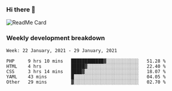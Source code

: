 ### Hi there 👋

<!--
**itzcy/itzcy** is a ✨ _special_ ✨ repository because its `README.md` (this file) appears on your GitHub profile.

Here are some ideas to get you started:

- 🔭 I’m currently working on ...
- 🌱 I’m currently learning ...
- 👯 I’m looking to collaborate on ...
- 🤔 I’m looking for help with ...
- 💬 Ask me about ...
- 📫 How to reach me: ...
- 😄 Pronouns: ...
- ⚡ Fun fact: ...
-->
![ReadMe Card](https://github-readme-stats.vercel.app/api?username=itzcy&show_icons=true&title_color=2d3198&icon_color=797cb8&text_color=24292e&bg_color=f6f8fa)

### Weekly development breakdown
<!--START_SECTION:waka-->
```text
Week: 22 January, 2021 - 29 January, 2021

PHP     9 hrs 10 mins   ████████████▓░░░░░░░░░░░░   51.28 % 
HTML    4 hrs           █████▓░░░░░░░░░░░░░░░░░░░   22.40 % 
CSS     3 hrs 14 mins   ████▓░░░░░░░░░░░░░░░░░░░░   18.07 % 
YAML    43 mins         █░░░░░░░░░░░░░░░░░░░░░░░░   04.05 % 
Other   29 mins         ▓░░░░░░░░░░░░░░░░░░░░░░░░   02.70 % 
```
<!--END_SECTION:waka-->
